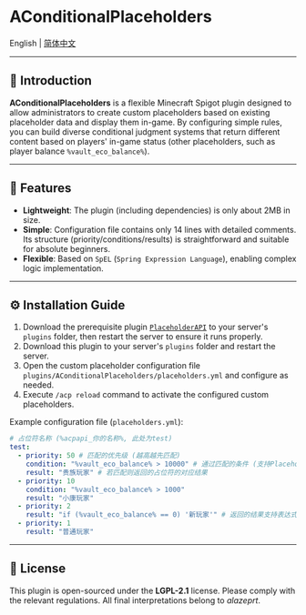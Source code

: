# AConditionalPlaceholders

English | [简体中文](./README_zh.md)

---

## 📝 Introduction

**AConditionalPlaceholders** is a flexible Minecraft Spigot plugin designed to allow administrators to create custom placeholders based on existing placeholder data and display them in-game. By configuring simple rules, you can build diverse conditional judgment systems that return different content based on players' in-game status (other placeholders, such as player balance `%vault_eco_balance%`).

---

## 🌟 Features

- **Lightweight**: The plugin (including dependencies) is only about 2MB in size.
- **Simple**: Configuration file contains only 14 lines with detailed comments. Its structure (priority/conditions/results) is straightforward and suitable for absolute beginners.
- **Flexible**: Based on `SpEL` (`Spring Expression Language`), enabling complex logic implementation.

---

## ⚙️ Installation Guide

1. Download the prerequisite plugin [`PlaceholderAPI`](https://www.spigotmc.org/resources/placeholderapi.6245/) to your server's `plugins` folder, then restart the server to ensure it runs properly.
2. Download this plugin to your server's `plugins` folder and restart the server.
3. Open the custom placeholder configuration file `plugins/AConditionalPlaceholders/placeholders.yml` and configure as needed.
4. Execute `/acp reload` command to activate the configured custom placeholders.

Example configuration file (`placeholders.yml`):

```yaml
# 占位符名称 (%acpapi_你的名称%, 此处为test)
test:
  - priority: 50 # 匹配的优先级 (越高越先匹配)
    condition: "%vault_eco_balance% > 10000" # 通过匹配的条件 (支持PlaceholderAPI, 要求返回 Boolean (bool) 值) 若匹配则不会进行后面的匹配
    result: "贵族玩家" # 若匹配则返回的占位符的对应结果
  - priority: 10
    condition: "%vault_eco_balance% > 1000"
    result: "小康玩家"
  - priority: 2
    result: "if (%vault_eco_balance% == 0) '新玩家'" # 返回的结果支持表达式 (表达式中字符串要用''框住表示)
  - priority: 1
    result: "普通玩家"

```

---

## 📄 License

This plugin is open-sourced under the **LGPL-2.1** license. Please comply with the relevant regulations. All final interpretations belong to *alazeprt*.